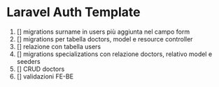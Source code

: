 # Laravel Auth Template

1) [] migrations surname in users più aggiunta nel campo form
2) [] migrations per tabella doctors, model e resource controller
3) [] relazione con tabella users
4) [] migrations specializations con relazione doctors, relativo model e seeders 
5) [] CRUD doctors
6) [] validazioni FE-BE